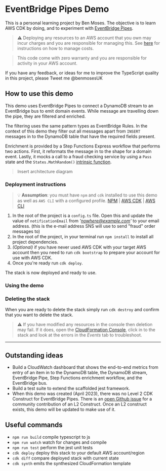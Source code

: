 # EventBridge Pipes Demo

This is a personal learning project by Ben Moses. The objective is to learn AWS CDK by doing, and to experiment with [EventBridge Pipes](https://docs.aws.amazon.com/eventbridge/latest/userguide/eb-pipes.html).

> ⚠️ Deploying any resources to an AWS account that you own may incur charges and you are responsible for managing this. See [here](https://aws.amazon.com/blogs/aws-cloud-financial-management/getting-started-with-aws-budgets/) for instructions on how to manage costs.

> This code come with zero warranty and you are responsible for activity in your AWS account.

If you have any feedback, or ideas for me to improve the TypeScript quality in this project, please Tweet me @benmosesUK

## How to use this demo
This demo uses EventBridge Pipes to connect a DynamoDB stream to an EventBridge bus to emit domain events. While message are travelling down the pipe, they are filtered and enriched. 

The filtering uses the same pattern types as EventBridge Rules. In the context of this demo they filter out all messages apart from `INSERT` messages in to the DynamoDB table that have the required fields present.

Enrichment is provided by a Step Functions Express workflow that performs two actions. First, it reformats the message in to the shape for a domain event. Lastly, it mocks a call to a fraud checking service by using a `Pass` state and the `States.MathRandom()` [intrinsic function](https://docs.aws.amazon.com/step-functions/latest/dg/amazon-states-language-intrinsic-functions.html).

> Insert architecture diagram


### Deployment instructions
  
> 💡 **Assumption**: you must have `npm` and `cdk` installed to use this demo as well as `AWS CLI` with a configured profile. [NPM](https://docs.npmjs.com/downloading-and-installing-node-js-and-npm/) | [AWS CDK](https://docs.aws.amazon.com/cdk/v2/guide/getting_started.html) | [AWS CLI](https://docs.aws.amazon.com/cli/latest/userguide/getting-started-install.html)
  
1. In the root of the project is a `config.ts` file. Open this and update the value of `notificationEmail` from *'nowhere@example.com'* to your email address. (this is the e-mail address SNS will use to send "fraud" order messages to)
2. In the root of the project, in your terminal run `npm install` to install all project dependencies.
3. *(Optional)* if you have never used AWS CDK with your target AWS account then you need to run `cdk bootstrap` to prepare your account for use with AWS CDK.
4. Once you're ready run `cdk deploy`. 

The stack is now deployed and ready to use.

### Using the demo

### Deleting the stack
When you are ready to delete the stack simply run `cdk destroy` and confirm that you want to delete the stack.

> ⚠️ If you have modified any resources in the console then deletion may fail. If it does, open the [CloudFormation Console](https://console.aws.amazon.com/cloudformation/), click in to the stack and look at the errors in the *Events* tab to troubleshoot.

---

## Outstanding ideas
- Build a CloudWatch dashboard that shows the end-to-end metrics from entry of an item in to the DynamoDB table, the DynamoDB stream, EventBridge Pipe, Step Functions enrichment workflow, and the EventBridge bus.
- Build a test suite to extend the scaffolded jest framework.
- When this demo was created (April 2023), there was no Level 2 CDK Construct for EventBridge Pipes. There is an [open Github issue](https://github.com/aws/aws-cdk-rfcs/issues/473) for a community contribution of an L2 Construct. Once an L2 construct exists, this demo will be updated to make use of it.


## Useful commands

* `npm run build`   compile typescript to js
* `npm run watch`   watch for changes and compile
* `npm run test`    perform the jest unit tests
* `cdk deploy`      deploy this stack to your default AWS account/region
* `cdk diff`        compare deployed stack with current state
* `cdk synth`       emits the synthesized CloudFormation template
